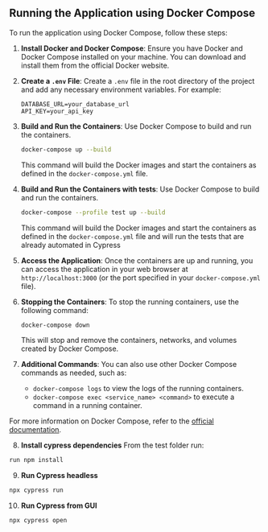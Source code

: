 ## Running the Application using Docker Compose

To run the application using Docker Compose, follow these steps:

1. **Install Docker and Docker Compose**: Ensure you have Docker and Docker Compose installed on your machine. You can download and install them from the official Docker website.

3. **Create a `.env` File**: Create a `.env` file in the root directory of the project and add any necessary environment variables. For example:

   ```env
   DATABASE_URL=your_database_url
   API_KEY=your_api_key
   ```

4. **Build and Run the Containers**: Use Docker Compose to build and run the containers.

   ```sh
   docker-compose up --build
   ```

   This command will build the Docker images and start the containers as defined in the `docker-compose.yml` file.

5. **Build and Run the Containers with tests**: Use Docker Compose to build and run the containers.

   ```sh
   docker-compose --profile test up --build
   ```

   This command will build the Docker images and start the containers as defined in the `docker-compose.yml` file  and will run the tests that are already automated in Cypress 

6. **Access the Application**: Once the containers are up and running, you can access the application in your web browser at `http://localhost:3000` (or the port specified in your `docker-compose.yml` file).

7. **Stopping the Containers**: To stop the running containers, use the following command:

   ```sh
   docker-compose down
   ```

   This will stop and remove the containers, networks, and volumes created by Docker Compose.

8. **Additional Commands**: You can also use other Docker Compose commands as needed, such as:

   - `docker-compose logs` to view the logs of the running containers.
   - `docker-compose exec <service_name> <command>` to execute a command in a running container.

For more information on Docker Compose, refer to the [official documentation](https://docs.docker.com/compose/).

8. **Install cypress dependencies**
From the test folder run:
```sh
run npm install
```
9. **Run Cypress headless**
```sh
npx cypress run
```
10. **Run Cypress from GUI**
```sh
npx cypress open
```


